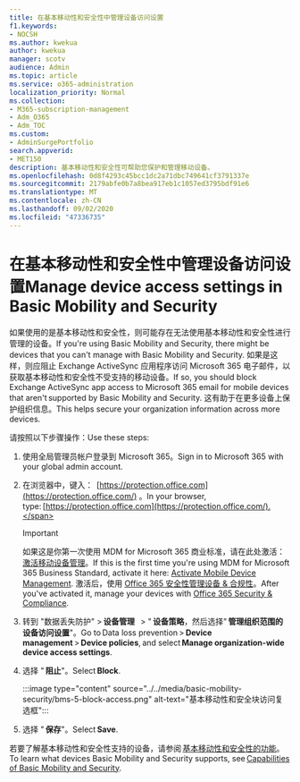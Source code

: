 ```yaml
---
title: 在基本移动性和安全性中管理设备访问设置
f1.keywords:
- NOCSH
ms.author: kwekua
author: kwekua
manager: scotv
audience: Admin
ms.topic: article
ms.service: o365-administration
localization_priority: Normal
ms.collection:
- M365-subscription-management
- Adm_O365
- Adm_TOC
ms.custom:
- AdminSurgePortfolio
search.appverid:
- MET150
description: 基本移动性和安全性可帮助您保护和管理移动设备。
ms.openlocfilehash: 0d8f4293c45bcc1dc2a71dbc749641cf3791337e
ms.sourcegitcommit: 2179abfe0b7a8bea917eb1c1057ed3795bdf91e6
ms.translationtype: MT
ms.contentlocale: zh-CN
ms.lasthandoff: 09/02/2020
ms.locfileid: "47336735"
---
```

# <a name="manage-device-access-settings-in-basic-mobility-and-security"></a><span data-ttu-id="ca832-103">在基本移动性和安全性中管理设备访问设置</span><span class="sxs-lookup"><span data-stu-id="ca832-103">Manage device access settings in Basic Mobility and Security</span></span>

<span data-ttu-id="ca832-104">如果使用的是基本移动性和安全性，则可能存在无法使用基本移动性和安全性进行管理的设备。</span><span class="sxs-lookup"><span data-stu-id="ca832-104">If you're using Basic Mobility and Security, there might be devices that you can't manage with Basic Mobility and Security.</span></span> <span data-ttu-id="ca832-105">如果是这样，则应阻止 Exchange ActiveSync 应用程序访问 Microsoft 365 电子邮件，以获取基本移动性和安全性不受支持的移动设备。</span><span class="sxs-lookup"><span data-stu-id="ca832-105">If so, you should block Exchange ActiveSync app access to Microsoft 365 email for mobile devices that aren't supported by Basic Mobility and Security.</span></span> <span data-ttu-id="ca832-106">这有助于在更多设备上保护组织信息。</span><span class="sxs-lookup"><span data-stu-id="ca832-106">This helps secure your organization information across more devices.</span></span>

<span data-ttu-id="ca832-107">请按照以下步骤操作：</span><span class="sxs-lookup"><span data-stu-id="ca832-107">Use these steps:</span></span>

1. <span data-ttu-id="ca832-108">使用全局管理员帐户登录到 Microsoft 365。</span><span class="sxs-lookup"><span data-stu-id="ca832-108">Sign in to  Microsoft 365 with your global admin account.</span></span>
    
2. <span data-ttu-id="ca832-109">在浏览器中，键入：  [https://protection.office.com](https://protection.office.com/) 。</span><span class="sxs-lookup"><span data-stu-id="ca832-109">In your browser, type: [https://protection.office.com](https://protection.office.com/).</span></span>    

    >[!IMPORTANT]
    ><span data-ttu-id="ca832-110">如果这是你第一次使用 MDM for Microsoft 365 商业标准，请在此处激活： [激活移动设备管理](https://admin.microsoft.com/EAdmin/Device/IntuneInventory.aspx)。</span><span class="sxs-lookup"><span data-stu-id="ca832-110">If this is the first time you're using MDM for Microsoft 365 Business Standard, activate it here: [Activate Mobile Device Management](https://admin.microsoft.com/EAdmin/Device/IntuneInventory.aspx).</span></span> <span data-ttu-id="ca832-111">激活后，使用 [Office 365 安全性管理设备 & 合规性](https://protection.office.com/)。</span><span class="sxs-lookup"><span data-stu-id="ca832-111">After you've activated it, manage your devices with [Office 365 Security & Compliance](https://protection.office.com/).</span></span>

3. <span data-ttu-id="ca832-112">转到 "数据丢失防护" > **设备管理**   > " **设备策略**，然后选择" **管理组织范围的设备访问设置**"。</span><span class="sxs-lookup"><span data-stu-id="ca832-112">Go to Data loss prevention > **Device management** > **Device policies**, and select **Manage organization-wide device access settings**.</span></span>
    
4. <span data-ttu-id="ca832-113">选择 " **阻止**"。</span><span class="sxs-lookup"><span data-stu-id="ca832-113">Select **Block**.</span></span>

    :::image type="content" source="../../media/basic-mobility-security/bms-5-block-access.png" alt-text="基本移动性和安全块访问复选框":::

5. <span data-ttu-id="ca832-115">选择 " **保存**"。</span><span class="sxs-lookup"><span data-stu-id="ca832-115">Select **Save**.</span></span> 

<span data-ttu-id="ca832-116">若要了解基本移动性和安全性支持的设备，请参阅 [基本移动性和安全性的功能](capabilities-of-basic-mobility-and-secruity.md)。</span><span class="sxs-lookup"><span data-stu-id="ca832-116">To learn what devices Basic Mobility and Security supports, see [Capabilities of Basic Mobility and Security](capabilities-of-basic-mobility-and-secruity.md).</span></span>